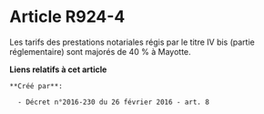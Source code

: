 # Article R924-4

Les tarifs des prestations notariales régis par le titre IV bis (partie réglementaire) sont majorés de 40 % à Mayotte.

**Liens relatifs à cet article**

	**Créé par**:

	  - Décret n°2016-230 du 26 février 2016 - art. 8
